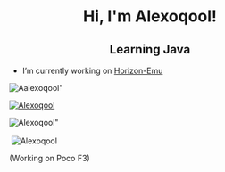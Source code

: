 <h1 align="center">Hi, I'm Alexoqool!</h1>
<h2 align="center">Learning Java</h3>

- I’m currently working on [Horizon-Emu](https://github.com/DragoPayras228/Horizon-Emu)


<p align="left"> <img src="https://komarev.com/ghpvc/?username=Alexoqool&label=Profile%20views&color=0e75b6&style=flat" alt=Aalexoqool" /> </p>

<p align="left"> <a href="https://github.com/ryo-ma/github-profile-trophy"><img src="https://github-profile-trophy.vercel.app/?username=Alexoqool" alt="Alexoqool" /></a> </p>

<p><img align="center" src="https://github-readme-streak-stats.herokuapp.com/?user=Alexoqool&locale=en" alt=Alexoqool" /></p>

<p>&nbsp;<img align="center" src="https://github-readme-stats.vercel.app/api?username=Alexoqool&show_icons=true&locale=en" alt="Alexoqool" /></p>

(Working on Poco F3)